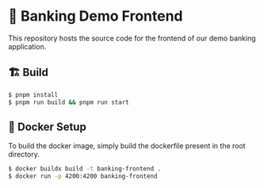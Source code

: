 # 🏦 Banking Demo Frontend

This repository hosts the source code for the frontend of our demo banking application.

## 🏗️ Build

``` bash
$ pnpm install
$ pnpm run build && pnpm run start
```

## 🐋 Docker Setup

To build the docker image, simply build the dockerfile present in the root directory.

```bash
$ docker buildx build -t banking-frontend .
$ docker run -p 4200:4200 banking-frontend
```
